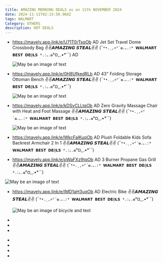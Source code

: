 ```yaml
---
title: AMAZING MORNING DEALS as on 11th NOVEMBER 2024
date: 2024-11-11T02:15:50.966Z
tags: WALMART
Category: OTHERS
description: HOT DEALS
---
```

* https://mavely.app.link/e/U71T0rTsqOb   AD
  Jet Set Travel Dome Crossbody Bag
  ✌✌𝘼𝙈𝘼𝙕𝙄𝙉𝙂 𝙎𝙏𝙀𝘼𝙇✌✌
   (¯`*•.¸,¤°´✿.｡.:* 𝗪𝗔𝗟𝗠𝗔𝗥𝗧 𝗕𝗘𝗦𝗧 𝗗𝗘@𝗟𝗦 *.:｡.✿`°¤,¸.•*´¯) 
  AD<!--StartFragment-->

  ![May be an image of text](https://scontent.fixr3-3.fna.fbcdn.net/v/t39.30808-6/466506363_482852314777902_5555029951825090912_n.jpg?_nc_cat=101&ccb=1-7&_nc_sid=aa7b47&_nc_ohc=ci3xwLBdluUQ7kNvgEuxpeg&_nc_zt=23&_nc_ht=scontent.fixr3-3.fna&_nc_gid=A0523IXatMkyJMb0MeO45fd&oh=00_AYDJ4te4fQQ--IoCiq53-yo473weNHyFiVU1eqEdN4HpSw&oe=67374B2A)
* https://mavely.app.link/e/0H8UfkedRLb   AD
  43" Folding Storage Ottoman Bench
  ✌✌𝘼𝙈𝘼𝙕𝙄𝙉𝙂 𝙎𝙏𝙀𝘼𝙇✌✌
   (¯`*•.¸,¤°´✿.｡.:* 𝗪𝗔𝗟𝗠𝗔𝗥𝗧 𝗕𝗘𝗦𝗧 𝗗𝗘@𝗟𝗦 *.:｡.✿`°¤,¸.•*´¯) <!--StartFragment-->

  ![May be an image of text](https://scontent.fixr3-4.fna.fbcdn.net/v/t39.30808-6/466352540_9226496177374400_6828297342076072876_n.jpg?_nc_cat=105&ccb=1-7&_nc_sid=aa7b47&_nc_ohc=my3s-dPkWIsQ7kNvgHilXWZ&_nc_zt=23&_nc_ht=scontent.fixr3-4.fna&_nc_gid=A0K21Kh-bPfe1KnMMsziLjQ&oh=00_AYDB-cs6lC1bGu3t4NQIcN6CtRQ05HEtQLtYjtjRJZKjeg&oe=6737575F)
* https://mavely.app.link/e/kDSvCLLtqOb   AD
  Zero Gravity Massage Chair with Heat and Foot Massage
  ✌✌𝘼𝙈𝘼𝙕𝙄𝙉𝙂 𝙎𝙏𝙀𝘼𝙇✌✌
   (¯`*•.¸,¤°´✿.｡.:* 𝗪𝗔𝗟𝗠𝗔𝗥𝗧 𝗕𝗘𝗦𝗧 𝗗𝗘@𝗟𝗦 *.:｡.✿`°¤,¸.•*´¯) <!--StartFragment-->

  ![May be an image of text](https://scontent.fixr3-4.fna.fbcdn.net/v/t39.30808-6/466607200_9226521447371873_1483832395846037582_n.jpg?_nc_cat=103&ccb=1-7&_nc_sid=aa7b47&_nc_ohc=SVtvs64xRIsQ7kNvgE2xt--&_nc_zt=23&_nc_ht=scontent.fixr3-4.fna&_nc_gid=A51-40SR63QX-vAiR2s2_S7&oh=00_AYDGGtaos-Diftn0-yxwOyQ1x3PdXAOr-ftCj-aMtpiodQ&oe=67375268)

<!---->

* https://mavely.app.link/e/WkcFalKuqOb  AD
  Plush Foldable Kids Sofa Backrest Armchair 2 In 1
  ✌✌𝘼𝙈𝘼𝙕𝙄𝙉𝙂 𝙎𝙏𝙀𝘼𝙇✌✌
   (¯`*•.¸,¤°´✿.｡.:* 𝗪𝗔𝗟𝗠𝗔𝗥𝗧 𝗕𝗘𝗦𝗧 𝗗𝗘@𝗟𝗦 *.:｡.✿`°¤,¸.•*´¯) 


<!---->

* https://mavely.app.link/e/pWaFXz9tqOb    AD
  3 Burner Propane Gas Grill
  ✌✌𝘼𝙈𝘼𝙕𝙄𝙉𝙂 𝙎𝙏𝙀𝘼𝙇✌✌
   (¯`*•.¸,¤°´✿.｡.:* 𝗪𝗔𝗟𝗠𝗔𝗥𝗧 𝗕𝗘𝗦𝗧 𝗗𝗘@𝗟𝗦 *.:｡.✿`°¤,¸.•*´¯) 


![May be an image of text](https://scontent.fixr3-4.fna.fbcdn.net/v/t39.30808-6/466478378_9226551070702244_6242913873738441951_n.jpg?_nc_cat=103&ccb=1-7&_nc_sid=aa7b47&_nc_ohc=fw-5JvfX7EwQ7kNvgHtbnXt&_nc_zt=23&_nc_ht=scontent.fixr3-4.fna&_nc_gid=Aru5HeCj029BeYXANC4wHZ1&oh=00_AYAIva60hWQhDP8Jrfd4tEai0U6Z4usVNyNLOYTR6pmPhQ&oe=67372946)

* https://mavely.app.link/e/IMD1aH3uqOb  AD
  Electric Bike 
  ✌✌𝘼𝙈𝘼𝙕𝙄𝙉𝙂 𝙎𝙏𝙀𝘼𝙇✌✌
   (¯`*•.¸,¤°´✿.｡.:* 𝗪𝗔𝗟𝗠𝗔𝗥𝗧 𝗕𝗘𝗦𝗧 𝗗𝗘@𝗟𝗦 *.:｡.✿`°¤,¸.•*´¯) <!--StartFragment-->

  ![May be an image of bicycle and text](https://scontent.fixr3-3.fna.fbcdn.net/v/t39.30808-6/466499080_9226610400696311_924784311270858097_n.jpg?_nc_cat=101&ccb=1-7&_nc_sid=aa7b47&_nc_ohc=vK9BQ_L2TLQQ7kNvgGS7B-u&_nc_zt=23&_nc_ht=scontent.fixr3-3.fna&_nc_gid=AOi_L9xKs-txPqemBouEnx0&oh=00_AYBfhIH0UwbCtBdIKY5DvqK2IfSCnb8pxq3uJyiskMM5vQ&oe=67372C60)

*
*
*

<!---->

*
*
*
*